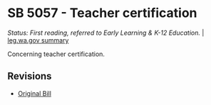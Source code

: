 # SB 5057 - Teacher certification
*Status: First reading, referred to Early Learning & K-12 Education.* | [leg.wa.gov summary](https://app.leg.wa.gov/billsummary?BillNumber=5057&Year=2021)

Concerning teacher certification.

## Revisions
* [Original Bill](1/)